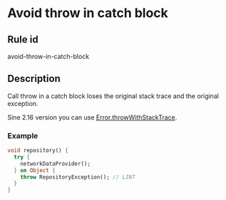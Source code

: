 # Avoid throw in catch block

## Rule id

avoid-throw-in-catch-block

## Description

Call throw in a catch block loses the original stack trace and the original exception.

Sine 2.16 version you can use [Error.throwWithStackTrace](https://api.dart.dev/dev/2.16.0-9.0.dev/dart-core/Error/throwWithStackTrace.html).

### Example

```dart
void repository() {
  try {
    networkDataProvider();
  } on Object {
    throw RepositoryException(); // LINT
  }
}
```
